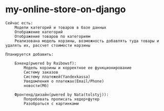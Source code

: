 # my-online-store-on-django

	Сейчас есть:
		Модели категорий и товаров в базе данных
		Отображение категорий
		Отображение товаров по категориям
		Реализована модель корзины, возможность добавлять туда товары и удалять их, рассчет стоимости корзины

	Планируется добавить:
	
  		Бэкенд(pwered by Raibowsf):
		    Модель корзины и корректное ее функционирование
		    Систему заказов
		    Систему платежей(Yandexkassa)
		    Уведомления о платежах(Email/Phone)
		    новости(Мб)
		    
		Фронтенд/дизайн(pwered by Nata(tolstyj)):
			Попробовать прописать хедер+футер
			Разобраться с картинками 
